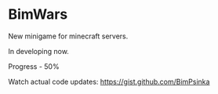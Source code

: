 # BimWars
New minigame for minecraft servers.

In developing now.

Progress - 50%

Watch actual code updates: https://gist.github.com/BimPsinka
